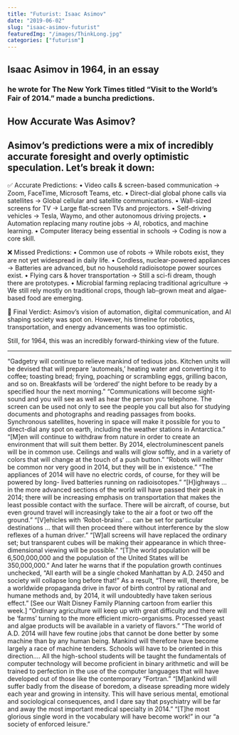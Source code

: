 ```yaml
---
title: "Futurist: Isaac Asimov"
date: "2019-06-02"
slug: "isaac-asimov-futurist"
featuredImg: "/images/ThinkLong.jpg"
categories: ["futurism"]
---
```



## Isaac Asimov in 1964, in an essay 
### he wrote for The New York Times titled “Visit to the World’s Fair of 2014.” made a buncha predictions.

## How Accurate Was Asimov?

## Asimov’s predictions were a mix of incredibly accurate foresight and overly optimistic speculation. Let’s break it down:

✅ Accurate Predictions:
	•	Video calls & screen-based communication → Zoom, FaceTime, Microsoft Teams, etc.
	•	Direct-dial global phone calls via satellites → Global cellular and satellite communications.
	•	Wall-sized screens for TV → Large flat-screen TVs and projectors.
	•	Self-driving vehicles → Tesla, Waymo, and other autonomous driving projects.
	•	Automation replacing many routine jobs → AI, robotics, and machine learning.
	•	Computer literacy being essential in schools → Coding is now a core skill.

❌ Missed Predictions:
	•	Common use of robots → While robots exist, they are not yet widespread in daily life.
	•	Cordless, nuclear-powered appliances → Batteries are advanced, but no household radioisotope power sources exist.
	•	Flying cars & hover transportation → Still a sci-fi dream, though there are prototypes.
	•	Microbial farming replacing traditional agriculture → We still rely mostly on traditional crops, though lab-grown meat and algae-based food are emerging.

🧠 Final Verdict:
Asimov’s vision of automation, digital communication, and AI shaping society was spot on. However, his timeline for robotics, transportation, and energy advancements was too optimistic.

Still, for 1964, this was an incredibly forward-thinking view of the future.



-----------
“Gadgetry will continue to relieve mankind of tedious jobs. Kitchen units will be devised that will prepare ‘automeals,’ heating water and converting it to coffee; toasting bread; frying, poaching or scrambling eggs, grilling bacon, and so on. Breakfasts will be ‘ordered’ the night before to be ready by a specified hour the next morning.”
“Communications will become sight-sound and you will see as well as hear the person you telephone. The screen can be used not only to see the people you call but also for studying documents and photographs and reading passages from books. Synchronous satellites, hovering in space will make it possible for you to direct-dial any spot on earth, including the weather stations in Antarctica.”
“[M]en will continue to withdraw from nature in order to create an environment that will suit them better. By 2014, electroluminescent panels will be in common use. Ceilings and walls will glow softly, and in a variety of colors that will change at the touch of a push button.”
“Robots will neither be common nor very good in 2014, but they will be in existence.”
“The appliances of 2014 will have no electric cords, of course, for they will be powered by long- lived batteries running on radioisotopes.”
“[H]ighways … in the more advanced sections of the world will have passed their peak in 2014; there will be increasing emphasis on transportation that makes the least possible contact with the surface. There will be aircraft, of course, but even ground travel will increasingly take to the air a foot or two off the ground.”
“[V]ehicles with ‘Robot-brains’ … can be set for particular destinations … that will then proceed there without interference by the slow reflexes of a human driver.”
“[W]all screens will have replaced the ordinary set; but transparent cubes will be making their appearance in which three-dimensional viewing will be possible.”
“[T]he world population will be 6,500,000,000 and the population of the United States will be 350,000,000.” And later he warns that if the population growth continues unchecked, “All earth will be a single choked Manhattan by A.D. 2450 and society will collapse long before that!” As a result, “There will, therefore, be a worldwide propaganda drive in favor of birth control by rational and humane methods and, by 2014, it will undoubtedly have taken serious effect.” [See our Walt Disney Family Planning cartoon from earlier this week.]
“Ordinary agriculture will keep up with great difficulty and there will be ‘farms’ turning to the more efficient micro-organisms. Processed yeast and algae products will be available in a variety of flavors.”
“The world of A.D. 2014 will have few routine jobs that cannot be done better by some machine than by any human being. Mankind will therefore have become largely a race of machine tenders. Schools will have to be oriented in this direction.… All the high-school students will be taught the fundamentals of computer technology will become proficient in binary arithmetic and will be trained to perfection in the use of the computer languages that will have developed out of those like the contemporary “Fortran.”
“[M]ankind will suffer badly from the disease of boredom, a disease spreading more widely each year and growing in intensity. This will have serious mental, emotional and sociological consequences, and I dare say that psychiatry will be far and away the most important medical specialty in 2014.”
 “[T]he most glorious single word in the vocabulary will have become work!” in our “a society of enforced leisure.”